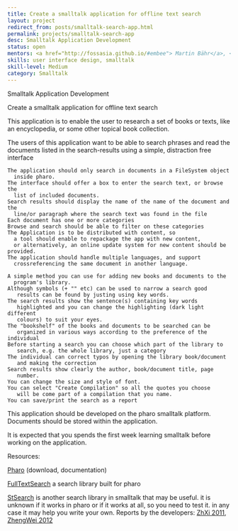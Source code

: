 ```yaml
---
title: Create a smalltalk application for offline text search
layout: project
redirect_from: posts/smalltalk-search-app.html
permalink: projects/smalltalk-search-app
desc: Smalltalk Application Development
status: open
mentors: <a href="http://fossasia.github.io/#embee"> Martin Bähr</a>, <a href="http://seandenigris.com">Sean P. DeNigris</a>
skills: user interface design, smalltalk
skill-level: Medium
category: Smalltalk
---
```

Smalltalk Application Development


Create a smalltalk application for offline text search


This application is to enable the user to research a set of books or texts,
like an encyclopedia, or some other topical book collection.

The users of this application want to be able to search phrases and read the
documents listed in the search-results using a simple, distraction free
interface

    The application should only search in documents in a FileSystem object
      inside pharo.
    The interface should offer a box to enter the search text, or browse the
      list of included documents.
    Search results should display the name of the name of the document and the
      line/or paragraph where the search text was found in the file
    Each document has one or more categories
    Browse and search should be able to filter on these categories
    The Application is to be distributed with content, so
      a tool should enable to repackage the app with new content,
      or alternatively, an online update system for new content should be provided.
    The application should handle multiple languages, and support
      crossreferencing the same document in another language.

    A simple method you can use for adding new books and documents to the
      program's library.
    Although symbols (+ "" etc) can be used to narrow a search good
       results can be found by justing using key words.
    The search results show the sentence(s) containing key words
       highlighted and you can change the highlighting (dark light different
       colours) to suit your eyes.
    The "bookshelf" of the books and documents to be searched can be
       organized in various ways according to the preference of the individual 
    Before starting a search you can choose which part of the library to
       search, e.g. the whole library, just a category
    The individual can correct typos by opening the library book/document
       and making the correction
    Search results show clearly the author, book/document title, page
       number.
    You can change the size and style of font.
    You can select "Create Compilation" so all the quotes you choose
       will be come part of a compilation that you name.
    You can save/print the search as a report

This application should be developed on the pharo smalltalk platform. Documents
should be stored within the application.

It is expected that you spends the first week learning smalltalk before working
on the application.

Resources: 

  [Pharo]( http://pharo.org/ ) (download, documentation)

  [FullTextSearch]( http://smalltalkhub.com/#!/~BenjA/FullTextSearch ) a search
    library built for pharo

  [StSearch]( http://www.squeaksource.com/StSearch/ ) is another search library in
    smalltalk that may be useful. it is unknown if it works in pharo or if it
    works at all, so you need to test it. in any case it may help you write your own.
    Reports by the developers: 
    [ZhXi 2011]( http://askoh.com/misc/stsearch/FYP_Report_ZheXi.pdf ),
    [ZhengWei 2012]( http://askoh.com/misc/stsearch/FYP_Report_ZhengWei.pdf )

